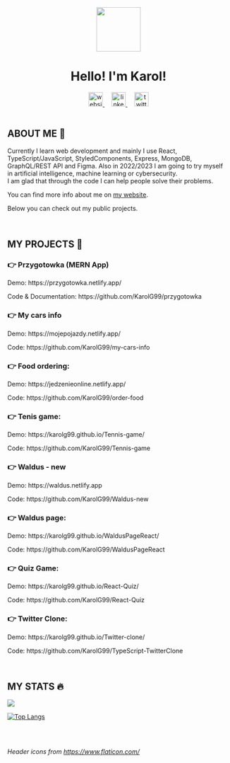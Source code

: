 <div class="header" align="center">
  <img src="https://user-images.githubusercontent.com/81558651/179361740-0dd0c29d-655e-4d8f-88d3-b3686f134201.png" alt="" width="100px" height="100px" >
  <h1>Hello! I'm Karol!</h1>
  
  <a href="https://karolgucwa.pl/">
    <img src="https://user-images.githubusercontent.com/81558651/179387573-b2b31d16-54b1-4d26-863b-4caa27e90c95.png" alt="website icon" width="32px"         height="32px">
  </a>
  &nbsp;
  &nbsp;
  <a href="https://www.linkedin.com/in/karolgucwa/">
    <!--     <img src="https://img.shields.io/badge/LinkedIn-blue" alt="" > -->
    <img src="https://user-images.githubusercontent.com/81558651/179387323-70e18803-32d0-4e28-9abd-803ce94b921f.png" width="32px" height="32px"               alt="linkedin logo" >
  </a>
  &nbsp;
  &nbsp;
  <a href="https://twitter.com/KarolGucwaDev">
     <img src="https://user-images.githubusercontent.com/81558651/179387287-617d1c55-1a31-4522-bdb3-9ea8a174cdc4.png" width="32px" height="32px"              alt="twitter logo">
     <!--     <img alt="Twitter Follow" src="https://img.shields.io/twitter/follow/KarolGucwaDev?style=social"> -->
  </a>
</div>

<br>

<h2>ABOUT ME 👋</h2>
<p>
  Currently I learn web development and mainly I use React, TypeScript/JavaScript, StyledComponents, Express, MongoDB, GraphQL/REST API and Figma. Also     in 2022/2023 I am going to try myself in artificial intelligence, machine learning or cybersecurity.
  <br>
  I am glad that through the code I can help people solve their problems.
</p>

<p>
  You can find more info about me on <a href="https://karolgucwa.pl/">my website</a>.
</p>

<p>Below you can check out my public projects.</p>

<br>


<h2>MY PROJECTS 🚀</h2>

  <h3>👉 Przygotowka (MERN App)</h3> 
  <p>Demo: https://przygotowka.netlify.app/</p>
  <p>Code & Documentation: https://github.com/KarolG99/przygotowka</p>

  <h3>👉 My cars info </h3> 
  <p>Demo: https://mojepojazdy.netlify.app/</p>
  <p>Code: https://github.com/KarolG99/my-cars-info</p>

  <h3>👉 Food ordering:</h3>
  <p>Demo: https://jedzenieonline.netlify.app/</p>
  <p>Code: https://github.com/KarolG99/order-food</p>

  <h3>👉 Tenis game:</h3>
  <p>Demo: https://karolg99.github.io/Tennis-game/</p>
  <p>Code: https://github.com/KarolG99/Tennis-game</p>

  <h3>👉 Waldus - new</h3>
  <p>Demo: https://waldus.netlify.app</p>
  <p>Code: https://github.com/KarolG99/Waldus-new</p>

  <h3>👉 Waldus page:</h3>
  <p>Demo: https://karolg99.github.io/WaldusPageReact/</p>
  <p>Code: https://github.com/KarolG99/WaldusPageReact</p>

  <h3>👉 Quiz Game:</h3>
  <p>Demo: https://karolg99.github.io/React-Quiz/</p>
  <p>Code: https://github.com/KarolG99/React-Quiz</p>

  <h3>👉 Twitter Clone:</h3>
  <p>Demo: https://karolg99.github.io/Twitter-clone/</p>
  <p>Code: https://github.com/KarolG99/TypeScript-TwitterClone</p>

<br>

<h2>MY STATS 🔥</h2>
  <img src="https://github-readme-stats.vercel.app/api?username=KarolG99&show_icons=true&count_private=true&theme=gruvbox">

  <!-- [![GitHub Streak](http://github-readme-streak-stats.herokuapp.com?                         user=KarolG99&theme=highcontrast&count_private=true&date_format=j%20M%5B%20Y%5D)](https://git.io/streak-stats) -->

  [![Top Langs](https://github-readme-stats.vercel.app/api/top-langs/?username=KarolG99&layout=compact&theme=vision-friendly-dark)](https://github.com/anuraghazra/github-readme-stats)

<br>
<br>

<i>Header icons from https://www.flaticon.com/</i>

<!---
KarolG99/KarolG99 is a ✨ special ✨ repository because its `README.md` (this file) appears on your GitHub profile.
You can click the Preview link to take a look at your changes.
--->
